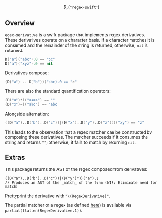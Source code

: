 $$
D_\texttt{r}(\texttt{"regex-swift"})
$$

## Overview

`egex-derivative` is a swift package that implements regex derivatives.
These derivatives operate on a character basis. If a character matches it is consumed
and the remainder of the string is returned; otherwise, `nil` is returned.

```swift
D("a")("abc").0 == "bc"
D("a")("xyz").0 == nil
```

Derivatives compose:

```swift
(D("a") .. D("b"))("abc).0 == "c"
```

There are also the standard quantification operators:

```swift
(D("a")*)("aaaa") == ""
(D("x")~)("abc") == "abc
```

Alongside alternation:

```swift
((D("a")..D("b")..D("c"))|(D("x")..D("y")..D("z")))("xy") == "z"
```

This leads to the observation that a regex matcher can be constructed by composing
these derivatives. The matcher succeeds if it consumes the string and returns `""`;
otherwise, it fails to match by returning `nil`.

## Extras

This package returns the AST of the regex composed from derivatives:

```
((D("a")..D("b")..D("c"))|(D("y")*))("a").1
// Produces an AST of the _match_ of the form (WIP: Eliminate need for match)
```

Prettyprint the derivative with `"\(RegexDerivative)"`.

The partial matcher of a regex (as defined [here](https://github.com/capricorn/ssregex-tex)) is
available via `partial(flatten(RegexDerivative.1))`.
